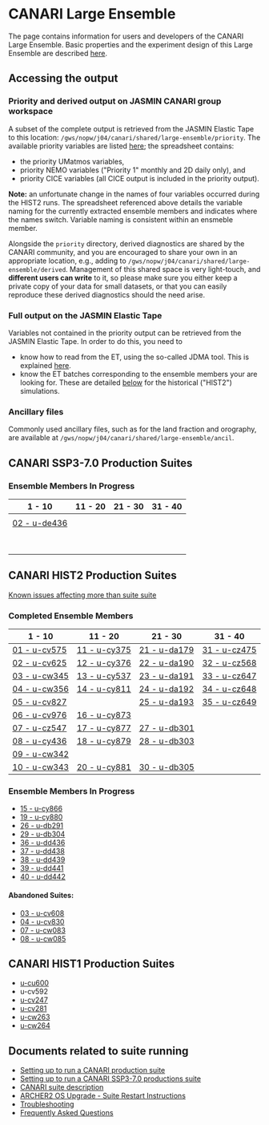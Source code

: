 # CANARI Large Ensemble

The page contains information for users and developers of the CANARI Large Ensemble.
Basic properties and the experiment design of this Large Ensemble are described [here](https://canari.ac.uk/resources_new/tools).

## Accessing the output

### Priority and derived output on JASMIN CANARI group workspace

A subset of the complete output is retrieved from the JASMIN Elastic Tape to this location:
`/gws/nopw/j04/canari/shared/large-ensemble/priority`.
The available priority variables are listed [here](/metadata/20240303-canari-le-priority-variables.xlsx); the spreadsheet contains:
  - the priority UMatmos variables, 
  - priority NEMO variables ("Priority 1" monthly and 2D daily only), and
  - priority CICE variables (all CICE output is included in the priority output).

**Note:** an unfortunate change in the names of four variables occurred during the HIST2 runs. The spreadsheet referenced above details the variable naming for the currently extracted ensemble members and indicates where the names switch. Variable naming is consistent within an ensmeble member.


Alongside the `priority` directory, derived diagnostics are shared by the CANARI community, and you are encouraged to share your own in an appropriate location, e.g., adding to `/gws/nopw/j04/canari/shared/large-ensemble/derived`. Management of this shared space is very light-touch, and **different users can write** to it, so please make sure you either keep a private copy of your data for small datasets, or that you can easily reproduce these derived diagnostics should the need arise.

### Full output on the JASMIN Elastic Tape

Variables not contained in the priority output can be retrieved from the JASMIN Elastic Tape. In order to do this, you need to
  - know how to read from the ET, using the so-called JDMA tool. This is explained [here](https://help.jasmin.ac.uk/category/196-long-term-archive-storage).
  - know the ET batches corresponding to the ensemble members your are looking for. These are detailed [below](#canari-hist2-production-suites) for the historical ("HIST2") simulations.

### Ancillary files

Commonly used ancillary files, such as for the land fraction and orography, are available at `/gws/nopw/j04/canari/shared/large-ensemble/ancil`.

## CANARI SSP3-7.0 Production Suites

### Ensemble Members In Progress

| 1 - 10 | 11 - 20 | 21 - 30 | 31 - 40 |
| --- | --- | --- | --- |
|  |  |  |  |
| [02 - u-de436](ssp370/2-de436) |  |  |  |
|  |  |  |  |
|  |  |  |  |
|  |  |  |  |
|  |  |  |  |
|  |  |  |  |
|  |  |  |  |
|  |  |  |  |
|  |  |  |  |

## CANARI HIST2 Production Suites

[Known issues affecting more than suite suite](hist2-known-issues)

### Completed Ensemble Members

| 1 - 10 | 11 - 20 | 21 - 30 | 31 - 40 |
| --- | --- | --- | --- |
| [01 - u-cv575](hist2/1-cv575) | [11 - u-cy375](hist2/11-cy375) | [21 - u-da179](hist2/21-da179) | [31 - u-cz475](hist2/31-cz475) |
| [02 - u-cv625](hist2/2-cv625) | [12 - u-cy376](hist2/12-cy376) | [22 - u-da190](hist2/22-da190) | [32 - u-cz568](hist2/32-cz568) |
| [03 - u-cw345](hist2/3-cw345) | [13 - u-cy537](hist2/13-cy537) | [23 - u-da191](hist2/23-da191) | [33 - u-cz647](hist2/33-cz647) |
| [04 - u-cw356](hist2/4-cw356) | [14 - u-cy811](hist2/14-cy811) | [24 - u-da192](hist2/24-da192) | [34 - u-cz648](hist2/34-cz648) |
| [05 - u-cv827](hist2/5-cv827) | | [25 - u-da193](hist2/25-da193) | [35 - u-cz649](hist2/35-cz649) |
| [06 - u-cv976](hist2/6-cv976) | [16 - u-cy873](hist2/16-cy873) | | |
| [07 - u-cz547](hist2/7-cz547) | [17 - u-cy877](hist2/17-cy877) | [27 - u-db301](hist2/27-db301) | |
| [08 - u-cy436](hist2/8-cy436) | [18 - u-cy879](hist2/18-cy879) | [28 - u-db303](hist2/28-db303) | |
| [09 - u-cw342](hist2/9-cw342) | | | |
| [10 - u-cw343](hist2/10-cw343) | [20 - u-cy881](hist2/20-cy881) | [30 - u-db305](hist2/30-db305) | |

### Ensemble Members In Progress

* [15 - u-cy866](hist2/15-cy866)
* [19 - u-cy880](hist2/19-cy880)
* [26 - u-db291](hist2/26-db291)
* [29 - u-db304](hist2/29-db304)
* [36 - u-dd436](hist2/36-dd436)
* [37 - u-dd438](hist2/37-dd438)
* [38 - u-dd439](hist2/38-dd439)
* [39 - u-dd441](hist2/39-dd441)
* [40 - u-dd442](hist2/40-dd442)

####  Abandoned Suites:
* [03 - u-cv608](hist2/3-cv608)
* [04 - u-cv830](hist2/4-cv830)
* [07 - u-cw083](hist2/7-cw083)
* [08 - u-cw085](hist2/8-cw085)

## CANARI HIST1 Production Suites

* [u-cu600](u-cu600)
* u-cv592
* [u-cv247](HIST1-RI36-u-cv247-runlog.md)
* [u-cv281](u-cv281)
* [u-cw263](u-cw263)
* [u-cw264](u-cw264)

## Documents related to suite running

* [Setting up to run a CANARI production suite](setup)
* [Setting up to run a CANARI SSP3-7.0 productions suite](setup-ssp3)
* [CANARI suite description](suite-description)
* [ARCHER2 OS Upgrade - Suite Restart Instructions](archer2-os-upgrade)
* [Troubleshooting](troubleshooting)
* [Frequently Asked Questions](faq)
